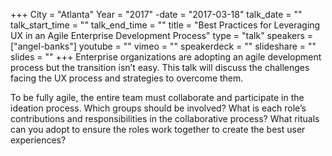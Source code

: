 +++
City = "Atlanta"
Year = "2017"
-date = "2017-03-18"
talk_date = ""
talk_start_time = ""
talk_end_time = ""
title = "Best Practices for Leveraging UX in an Agile Enterprise Development Process"
type = "talk"
speakers = ["angel-banks"]
youtube = ""
vimeo = ""
speakerdeck = ""
slideshare = ""
slides = ""
+++
Enterprise organizations are adopting an agile development process but the transition isn’t easy. This talk will discuss the challenges facing the UX process and strategies to overcome them.

To be fully agile, the entire team must collaborate and participate in the ideation process. Which groups should be involved? What is each role’s contributions and responsibilities in the collaborative process? What rituals can you adopt to ensure the roles work together to create the best user experiences?
